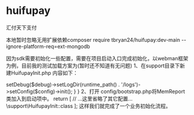 # huifupay

汇付天下支付

本地暂时忽略无用扩展依赖composer require tbryan24/huifupay:dev-main --ignore-platform-req=ext-mongodb

因为sdk需要初始化一些配置，需要在项目启动入口完成初始化，以webman框架为例，目前我的测试加载方案为(暂时还不知道有无问题)
1、在support目录下新建HuifupayInit.php
内容如下：
<?php

namespace support;

use tbryan24\Huifupay\Huifupay;
use Webman\Bootstrap;

class HuifupayInit implements Bootstrap
{
    public static function start($worker)
    {
        $debug = false;
        if (true === config('app.debug')) {
            $debug = true;
        }
        $config["sys_id"] = "你的sys_id";
        $config["product_id"] = "你的product_id";
        $config["rsa_merch_private_key"] = "填写你的商户私钥";
        $config["rsa_huifu_public_key"] = "填写你的汇付公钥";
        $huifupay = new Huifupay();
        $huifupay->setDebug($debug)->setLogDir(runtime_path() . '/logs')->setConfig($config)->init();
    }
}

2、打开 config/bootstrap.php将MemReport类加入到启动项中。

return [
    // ...这里省略了其它配置...

    \support\HuifupayInit::class
];

这样我们就完成了一个业务初始化流程。
